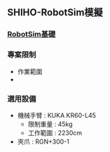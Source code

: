 ## SHIHO-RobotSim模擬

 ### [RobotSim基礎](https://yazelin.github.io/usc2019-RobotSim/zh-tw/1RobotSimBasic.html)

### 專案限制
- 作業範圍
- 

### 選用設備
- 機械手臂 : KUKA KR60-L45
	- 限制重量 : 45kg
	- 工作範圍 : 2230cm
- 夾爪 : RGN+300-1
<!--stackedit_data:
eyJoaXN0b3J5IjpbNTE0NDc0ODgyLC0xMDk0MzYxMTc2LC0xNz
U3OTM0OTk1LDc0NTk5ODA1NSwxMTA1OTc0OF19
-->